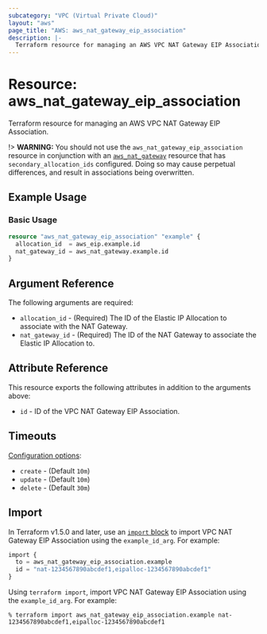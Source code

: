 ```yaml
---
subcategory: "VPC (Virtual Private Cloud)"
layout: "aws"
page_title: "AWS: aws_nat_gateway_eip_association"
description: |-
  Terraform resource for managing an AWS VPC NAT Gateway EIP Association.
---
```

# Resource: aws_nat_gateway_eip_association

Terraform resource for managing an AWS VPC NAT Gateway EIP Association.

!> **WARNING:** You should not use the `aws_nat_gateway_eip_association` resource in conjunction with an [`aws_nat_gateway`](aws_nat_gateway.html) resource that has `secondary_allocation_ids` configured. Doing so may cause perpetual differences, and result in associations being overwritten.

## Example Usage

### Basic Usage

```terraform
resource "aws_nat_gateway_eip_association" "example" {
  allocation_id  = aws_eip.example.id
  nat_gateway_id = aws_nat_gateway.example.id
}
```

## Argument Reference

The following arguments are required:

* `allocation_id` - (Required) The ID of the Elastic IP Allocation to associate with the NAT Gateway.
* `nat_gateway_id` - (Required) The ID of the NAT Gateway to associate the Elastic IP Allocation to.

## Attribute Reference

This resource exports the following attributes in addition to the arguments above:

* `id` - ID of the VPC NAT Gateway EIP Association.

## Timeouts

[Configuration options](https://developer.hashicorp.com/terraform/language/resources/syntax#operation-timeouts):

* `create` - (Default `10m`)
* `update` - (Default `10m`)
* `delete` - (Default `30m`)

## Import

In Terraform v1.5.0 and later, use an [`import` block](https://developer.hashicorp.com/terraform/language/import) to import VPC NAT Gateway EIP Association using the `example_id_arg`. For example:

```terraform
import {
  to = aws_nat_gateway_eip_association.example
  id = "nat-1234567890abcdef1,eipalloc-1234567890abcdef1"
}
```

Using `terraform import`, import VPC NAT Gateway EIP Association using the `example_id_arg`. For example:

```console
% terraform import aws_nat_gateway_eip_association.example nat-1234567890abcdef1,eipalloc-1234567890abcdef1
```
